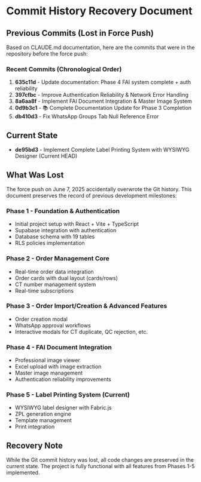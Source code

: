 # Commit History Recovery Document

## Previous Commits (Lost in Force Push)

Based on CLAUDE.md documentation, here are the commits that were in the repository before the force push:

### Recent Commits (Chronological Order)
1. **635c11d** - Update documentation: Phase 4 FAI system complete + auth reliability
2. **397cfbc** - Improve Authentication Reliability & Network Error Handling  
3. **8a6aa8f** - Implement FAI Document Integration & Master Image System
4. **0d9b3c1** - 📚 Complete Documentation Update for Phase 3 Completion
5. **db410d3** - Fix WhatsApp Groups Tab Null Reference Error

## Current State
- **de95bd3** - Implement Complete Label Printing System with WYSIWYG Designer (Current HEAD)

## What Was Lost
The force push on June 7, 2025 accidentally overwrote the Git history. This document preserves the record of previous development milestones:

### Phase 1 - Foundation & Authentication
- Initial project setup with React + Vite + TypeScript
- Supabase integration with authentication
- Database schema with 19 tables
- RLS policies implementation

### Phase 2 - Order Management Core  
- Real-time order data integration
- Order cards with dual layout (cards/rows)
- CT number management system
- Real-time subscriptions

### Phase 3 - Order Import/Creation & Advanced Features
- Order creation modal
- WhatsApp approval workflows
- Interactive modals for CT duplicate, QC rejection, etc.

### Phase 4 - FAI Document Integration
- Professional image viewer
- Excel upload with image extraction
- Master image management
- Authentication reliability improvements

### Phase 5 - Label Printing System (Current)
- WYSIWYG label designer with Fabric.js
- ZPL generation engine
- Template management
- Print integration

## Recovery Note
While the Git commit history was lost, all code changes are preserved in the current state. The project is fully functional with all features from Phases 1-5 implemented.